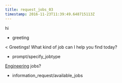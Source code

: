 ```yaml
---
title: request_jobs_03
timestamp: 2016-11-23T11:39:49.648715113Z
---
```


hi
* greeting

< Greetings! What kind of job can I help you find today?
* prompt/specify_jobtype

[Engineering](jobrole) jobs?
* information_request/available_jobs
